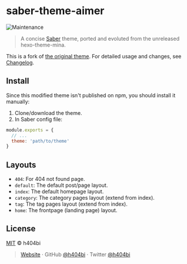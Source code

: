 # saber-theme-aimer

![Maintenance](https://img.shields.io/maintenance/no/2019?style=for-the-badge)

> A concise [Saber](https://saber.land/) theme, ported and evoluted from the unreleased hexo-theme-mina.

This is a fork of [the original theme](https://github.com/h404bi/www.h404bi.com/tree/master/packages/saber-theme-aimer). For detailed usage and changes, see [Changelog](CHANGELOG.md).

## Install

Since this modified theme isn't published on npm, you should install it manually:

1. Clone/download the theme.
2. In Saber config file:

```js
module.exports = {
  // ...
  theme: 'path/to/theme'
}
```

## Layouts

- `404`: For 404 not found page.
- `default`: The default post/page layout.
- `index`: The default homepage layout.
- `category`: The category pages layout (extend from index).
- `tag`: The tag pages layout (extend from index).
- `home`: The frontpage (landing page) layout.

## License

[MIT](./LICENSE) © h404bi

> [Website](https://www.h404bi.com) · GitHub [@h404bi](https://github.com/h404bi) · Twitter [@h404bi](https://twitter.com/h404bi)
